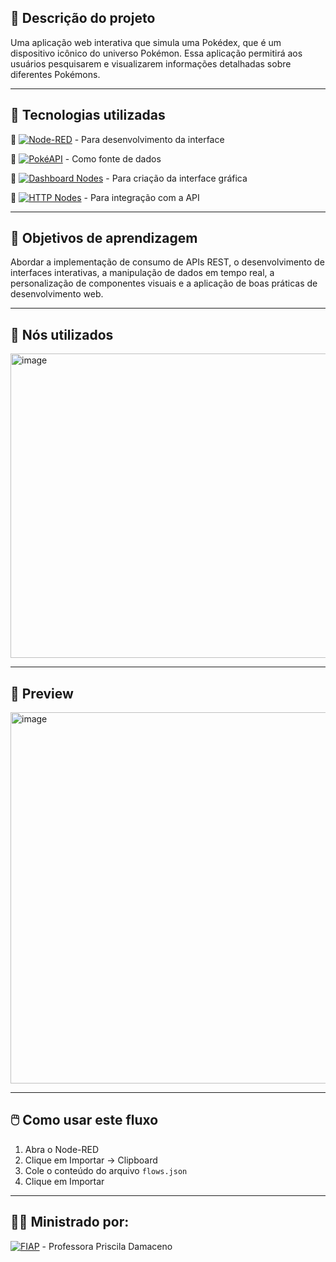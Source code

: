 ## 📌 Descrição do projeto
Uma aplicação web interativa que simula uma Pokédex, que é um dispositivo icônico do universo Pokémon. Essa aplicação permitirá aos usuários pesquisarem e visualizarem informações detalhadas sobre diferentes Pokémons.

 ---

## 🚀 Tecnologias utilizadas
🔺 [![Node-RED](https://img.shields.io/badge/Node--RED-8a71c9?style=flat&logo=nodered&logoColor=white)](https://nodered.org/) - Para desenvolvimento da interface  

🔺 [![PokéAPI](https://img.shields.io/badge/PokéAPI-Ditto-ffcb05?style=flat&logo=pokemon&logoColor=black)](https://pokeapi.co/api/v2/pokemon/ditto) - Como fonte de dados  

🔺 [![Dashboard Nodes](https://img.shields.io/badge/Dashboard--Nodes-bb8df5?style=flat&logo=visualstudio&logoColor=white)]() - Para criação da interface gráfica  

🔺 [![HTTP Nodes](https://img.shields.io/badge/HTTP--Nodes-9b59b6?style=flat&logo=fastapi&logoColor=white)]() - Para integração com a API

---

## 🧠 Objetivos de aprendizagem
Abordar a implementação de consumo de APIs REST, o desenvolvimento de interfaces interativas, a manipulação de dados em tempo real, a personalização de componentes visuais e a aplicação de boas práticas de desenvolvimento web. 

---

## 🧩 Nós utilizados 
<img width="863" height="487" alt="image" src="https://github.com/user-attachments/assets/bbbc5e7c-db9b-40fb-896b-4555859bf383" />

---

## 📸 Preview
<img width="1346" height="594" alt="image" src="https://github.com/user-attachments/assets/396db420-51da-4d0a-881e-15c64141c5c2" />

---

## 🖱️ Como usar este fluxo
1. Abra o Node-RED
2. Clique em Importar → Clipboard
3. Cole o conteúdo do arquivo `flows.json`
4. Clique em Importar

---
   
## 👩‍💻 Ministrado por:
[![FIAP](https://img.shields.io/badge/FIAP-ed145b?style=flat&logo=fiap)](https://www.fiap.com.br/) - Professora Priscila Damaceno

